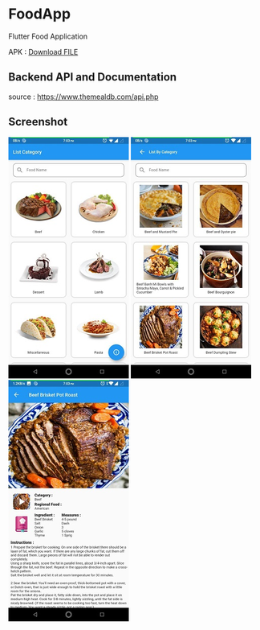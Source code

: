 # FoodApp

Flutter Food Application

APK : <a id="raw-url" href="https://github.com/drow19/FoodApp/tree/master/apk//">Download FILE</a>

## Backend API and Documentation

source : https://www.themealdb.com/api.php

## Screenshot

![](images/category.jpg) ![](images/list_by_category.jpg) ![](images/detail.jpg)
